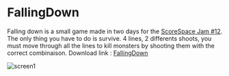 # FallingDown
Falling down is a small game made in two days for the [ScoreSpace Jam #12](https://itch.io/jam/scorejam12). The only thing you have to do is survive.
4 lines, 2 differents shoots, you must move through all the lines to kill monsters by shooting them with the correct combinaison.
Download link : [FallingDown](https://gamejam.com/game/falling-down)

![screen1](https://user-images.githubusercontent.com/56340359/112801892-bc501080-9071-11eb-90d0-16b8124933e8.jpg)
